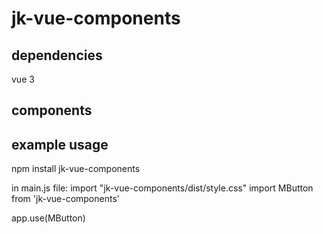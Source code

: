 # jk-vue-components

## dependencies
vue 3

## components
<MButton />

## example usage
npm install jk-vue-components

in main.js file:
import "jk-vue-components/dist/style.css"
import MButton from 'jk-vue-components'

app.use(MButton)



